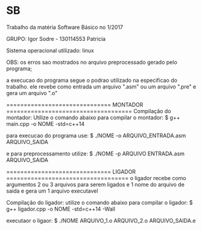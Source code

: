# SB
Trabalho da matéria Software Básico no 1/2017 

GRUPO:
Igor Sodre - 130114553
Patricia

Sistema operacional utilizado: linux

OBS: os erros sao mostrados no arquivo preprocessado gerado pelo programa;

a execucao do programa segue o podrao utilizado na especificao do trabalho. ele revebe como entrada um arquivo ".asm" ou um arquivo ".pre" e gera um arquivo ".o"

==============================             MONTADOR                 ====================================
Compilação do montador:
Utilize o comando abaixo para compilar o montador:
	$ g++ main.cpp -o NOME -std=c++14

para execucao do programa use:
	$ ./NOME -o ARQUIVO_ENTRADA.asm ARQUIVO_SAIDA

e para preprocessamento utilize:
	$ ./NOME -p ARQUIVO ENTRADA.asm ARQUIVO_SAIDA


==============================            LIGADOR                   ===================================
o ligador recebe como argumentos 2 ou 3 arquivos para serem ligados e 1 nome do arquivo de saida e gera um 1 arquivo executavel

Compilação do ligador:
utilize o comando abaixo para compilar o ligador:
	$ g++ ligador.cpp -o NOME -std=c++14 -Wall


executaor o ligaor:
	$ ./NOME ARQUIVO_1.o ARQUIVO_2.o ARQUIVO_SAIDA.e
